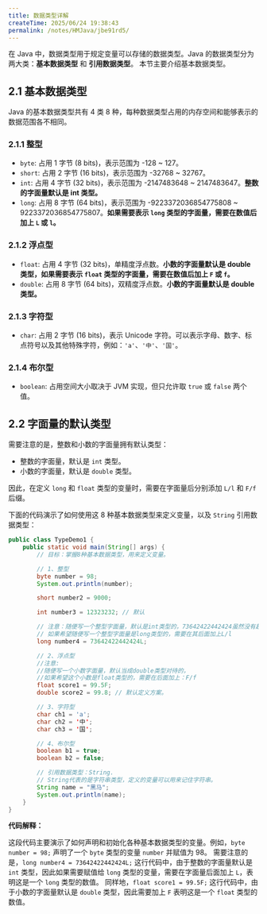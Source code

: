```yaml
---
title: 数据类型详解
createTime: 2025/06/24 19:38:43
permalink: /notes/HMJava/jbe91rd5/
---
```

在 Java 中，数据类型用于规定变量可以存储的数据类型。Java 的数据类型分为两大类：**基本数据类型** 和 **引用数据类型**。 本节主要介绍基本数据类型。

## 2.1 基本数据类型

Java 的基本数据类型共有 4 类 8 种，每种数据类型占用的内存空间和能够表示的数据范围各不相同。

### 2.1.1 整型

*   `byte`: 占用 1 字节 (8 bits)，表示范围为 -128 ~ 127。
*   `short`: 占用 2 字节 (16 bits)，表示范围为 -32768 ~ 32767。
*   `int`: 占用 4 字节 (32 bits)，表示范围为 -2147483648 ~ 2147483647。**整数的字面量默认是 int 类型。**
*   `long`: 占用 8 字节 (64 bits)，表示范围为 -9223372036854775808 ~ 9223372036854775807。**如果需要表示 `long` 类型的字面量，需要在数值后加上 `L` 或 `l`。**

### 2.1.2 浮点型

*   `float`: 占用 4 字节 (32 bits)，单精度浮点数。**小数的字面量默认是 double 类型，如果需要表示 `float` 类型的字面量，需要在数值后加上 `F` 或 `f`。**
*   `double`: 占用 8 字节 (64 bits)，双精度浮点数。**小数的字面量默认是 double 类型。**

### 2.1.3 字符型

*   `char`: 占用 2 字节 (16 bits)，表示 Unicode 字符。可以表示字母、数字、标点符号以及其他特殊字符，例如：`'a'`、`'中'`、`'国'`。

### 2.1.4 布尔型

*   `boolean`: 占用空间大小取决于 JVM 实现，但只允许取 `true` 或 `false` 两个值。

## 2.2 字面量的默认类型

需要注意的是，整数和小数的字面量拥有默认类型：

* 整数的字面量，默认是 `int` 类型。
* 小数的字面量，默认是 `double` 类型。

因此，在定义 `long` 和 `float` 类型的变量时，需要在字面量后分别添加 `L/l` 和 `F/f` 后缀。

下面的代码演示了如何使用这 8 种基本数据类型来定义变量，以及 `String` 引用数据类型：

```java
public class TypeDemo1 {
    public static void main(String[] args) {
        // 目标：掌握8种基本数据类型，用来定义变量。

        // 1、整型
        byte number = 98;
        System.out.println(number);

        short number2 = 9000;

        int number3 = 12323232; // 默认

        // 注意：随便写一个整型字面量，默认是int类型的，73642422442424虽然没有超过long的范围，但是它超过了本身int的范围了。
        // 如果希望随便写一个整型字面量是long类型的，需要在其后面加上L/l
        long number4 = 73642422442424L;

        // 2、浮点型
        //注意:
        //随便写一个小数字面量，默认当成double类型对待的，
        //如果希望这个小数是float类型的，需要在后面加上：F/f
        float score1 = 99.5F;
        double score2 = 99.8; // 默认定义方案。

        // 3、字符型
        char ch1 = 'a';
        char ch2 = '中';
        char ch3 = '国';

        // 4、布尔型
        boolean b1 = true;
        boolean b2 = false;

        // 引用数据类型：String.
        // String代表的是字符串类型，定义的变量可以用来记住字符串。
        String name = "黑马";
        System.out.println(name);
    }
}
```

**代码解释：**

这段代码主要演示了如何声明和初始化各种基本数据类型的变量。例如，`byte number = 98;` 声明了一个 `byte` 类型的变量 `number` 并赋值为 98。 需要注意的是，`long number4 = 73642422442424L;` 这行代码中，由于整数的字面量默认是 `int` 类型，因此如果需要赋值给 `long` 类型的变量，需要在字面量后面加上 `L`，表明这是一个 `long` 类型的数值。 同样地，`float score1 = 99.5F;` 这行代码中，由于小数的字面量默认是 `double` 类型，因此需要加上 `F` 表明这是一个 `float` 类型的数值。
